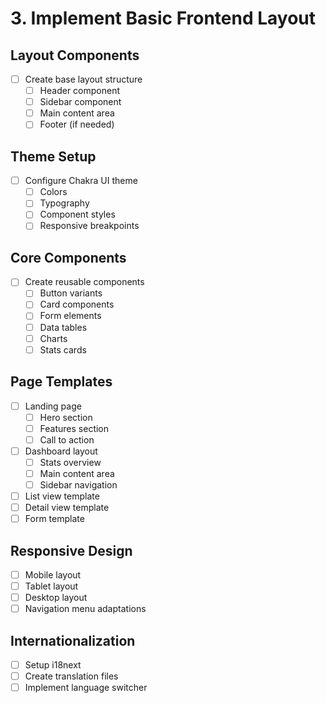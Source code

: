 # 3. Implement Basic Frontend Layout

## Layout Components
- [ ] Create base layout structure
  - [ ] Header component
  - [ ] Sidebar component
  - [ ] Main content area
  - [ ] Footer (if needed)

## Theme Setup
- [ ] Configure Chakra UI theme
  - [ ] Colors
  - [ ] Typography
  - [ ] Component styles
  - [ ] Responsive breakpoints

## Core Components
- [ ] Create reusable components
  - [ ] Button variants
  - [ ] Card components
  - [ ] Form elements
  - [ ] Data tables
  - [ ] Charts
  - [ ] Stats cards

## Page Templates
- [ ] Landing page
  - [ ] Hero section
  - [ ] Features section
  - [ ] Call to action
- [ ] Dashboard layout
  - [ ] Stats overview
  - [ ] Main content area
  - [ ] Sidebar navigation
- [ ] List view template
- [ ] Detail view template
- [ ] Form template

## Responsive Design
- [ ] Mobile layout
- [ ] Tablet layout
- [ ] Desktop layout
- [ ] Navigation menu adaptations

## Internationalization
- [ ] Setup i18next
- [ ] Create translation files
- [ ] Implement language switcher
